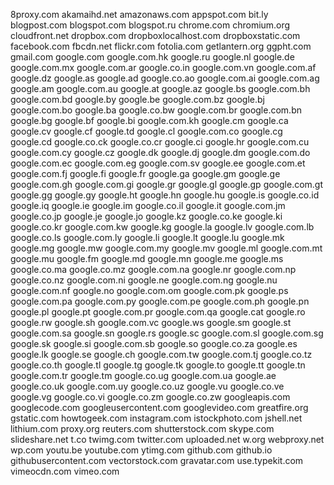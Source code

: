 8proxy.com
akamaihd.net
amazonaws.com
appspot.com
bit.ly
blogpost.com
blogspot.com
blogspot.ru
chrome.com
chromium.org
cloudfront.net
dropbox.com
dropboxlocalhost.com
dropboxstatic.com
facebook.com
fbcdn.net
flickr.com
fotolia.com
getlantern.org
ggpht.com
gmail.com
google.com
google.com.hk
google.ru
google.nl
google.de
google.com.mx
google.com.ar
google.co.in
google.com.vn
google.com.af
google.dz
google.as
google.ad
google.co.ao
google.com.ai
google.com.ag
google.am
google.com.au
google.at
google.az
google.bs
google.com.bh
google.com.bd
google.by
google.be
google.com.bz
google.bj
google.com.bo
google.ba
google.co.bw
google.com.br
google.com.bn
google.bg
google.bf
google.bi
google.com.kh
google.cm
google.ca
google.cv
google.cf
google.td
google.cl
google.com.co
google.cg
google.cd
google.co.ck
google.co.cr
google.ci
google.hr
google.com.cu
google.com.cy
google.cz
google.dk
google.dj
google.dm
google.com.do
google.com.ec
google.com.eg
google.com.sv
google.ee
google.com.et
google.com.fj
google.fi
google.fr
google.ga
google.gm
google.ge
google.com.gh
google.com.gi
google.gr
google.gl
google.gp
google.com.gt
google.gg
google.gy
google.ht
google.hn
google.hu
google.is
google.co.id
google.iq
google.ie
google.im
google.co.il
google.it
google.com.jm
google.co.jp
google.je
google.jo
google.kz
google.co.ke
google.ki
google.co.kr
google.com.kw
google.kg
google.la
google.lv
google.com.lb
google.co.ls
google.com.ly
google.li
google.lt
google.lu
google.mk
google.mg
google.mw
google.com.my
google.mv
google.ml
google.com.mt
google.mu
google.fm
google.md
google.mn
google.me
google.ms
google.co.ma
google.co.mz
google.com.na
google.nr
google.com.np
google.co.nz
google.com.ni
google.ne
google.com.ng
google.nu
google.com.nf
google.no
google.com.om
google.com.pk
google.ps
google.com.pa
google.com.py
google.com.pe
google.com.ph
google.pn
google.pl
google.pt
google.com.pr
google.com.qa
google.cat
google.ro
google.rw
google.sh
google.com.vc
google.ws
google.sm
google.st
google.com.sa
google.sn
google.rs
google.sc
google.com.sl
google.com.sg
google.sk
google.si
google.com.sb
google.so
google.co.za
google.es
google.lk
google.se
google.ch
google.com.tw
google.com.tj
google.co.tz
google.co.th
google.tl
google.tg
google.tk
google.to
google.tt
google.tn
google.com.tr
google.tm
google.co.ug
google.com.ua
google.ae
google.co.uk
google.com.uy
google.co.uz
google.vu
google.co.ve
google.vg
google.co.vi
google.co.zm
google.co.zw
googleapis.com
googlecode.com
googleusercontent.com
googlevideo.com
greatfire.org
gstatic.com
howtogeek.com
instagram.com
istockphoto.com
jshell.net
lithium.com
proxy.org
reuters.com
shutterstock.com
skype.com
slideshare.net
t.co
twimg.com
twitter.com
uploaded.net
w.org
webproxy.net
wp.com
youtu.be
youtube.com
ytimg.com
github.com
github.io
githubusercontent.com
vectorstock.com
gravatar.com
use.typekit.com
vimeocdn.com
vimeo.com